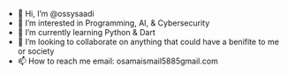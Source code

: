 - 👋 Hi, I’m @ossysaadi
- 👀 I’m interested in Programming, AI, & Cybersecurity
- 🌱 I’m currently learning Python & Dart
- 💞️ I’m looking to collaborate on anything that could have a benifite to me or society 
- 📫 How to reach me email: osamaismail5885gmail.com

<!---
ossysaadi/ossysaadi is a ✨ special ✨ repository because its `README.md` (this file) appears on your GitHub profile.
You can click the Preview link to take a look at your changes.
--->

